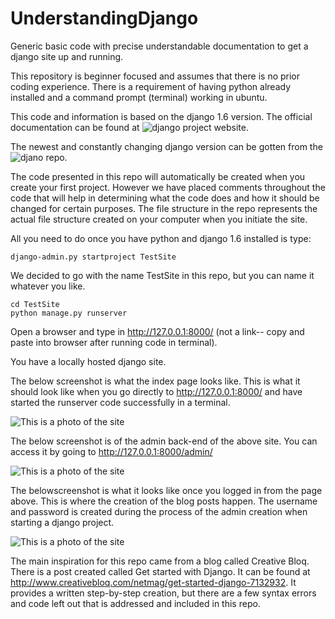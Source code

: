 UnderstandingDjango
===================

Generic basic code with precise understandable documentation to get a django site up and running.


This repository is beginner focused and assumes that there is no prior coding experience. There is a requirement of having python already installed and a command prompt (terminal) working in ubuntu.

This code and information is based on the django 1.6 version. The official documentation can be found at ![django project website](https://www.djangoproject.com/).

The newest and constantly changing django version can be gotten from the ![djano repo](https://github.com/django/django).

The code presented in this repo will automatically be created when you create your first project. However we have placed comments throughout the code that will help in determining what the code does and how it should be changed for certain purposes. The file structure in the repo represents the actual file structure created on your computer when you initiate the site. 

All you need to do once you have python and django 1.6 installed is type:

```
django-admin.py startproject TestSite

```
We decided to go with the name TestSite in this repo, but you can name it whatever you like.

```
cd TestSite
python manage.py runserver

```
Open a browser and type in http://127.0.0.1:8000/ (not a link-- copy and paste into browser after running code in terminal).

You have a locally hosted django site.

The below screenshot is what the index page looks like. This is what it should look like when you go directly to 
http://127.0.0.1:8000/ and have started the runserver code successfully in a terminal.

![This is a photo of the site](http://i.imgur.com/kPMJMnS.png)

The below screenshot is of the admin back-end of the above site. You can access it by going to http://127.0.0.1:8000/admin/

![This is a photo of the site](http://i.imgur.com/764q4WN.png)

The belowscreenshot is what it looks like once you logged in from the page above. This is where the creation of the
blog posts happen. The username and password is created during the process of the admin creation when starting a 
django project.

![This is a photo of the site](http://i.imgur.com/WY46MZB.png)

The main inspiration for this repo came from a blog called Creative Bloq. There is a post created called Get started with Django. It can be found at http://www.creativebloq.com/netmag/get-started-django-7132932. It provides a written step-by-step creation, but there are a few syntax errors and code left out that is addressed and included in this repo.
